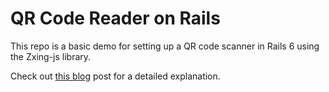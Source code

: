 # QR Code Reader on Rails

This repo is a basic demo for setting up a QR code scanner in Rails 6 using the Zxing-js library.

Check out [this blog](https://dev.to/morinoko/qr-code-reader-on-rails-5816) post for a detailed explanation.
